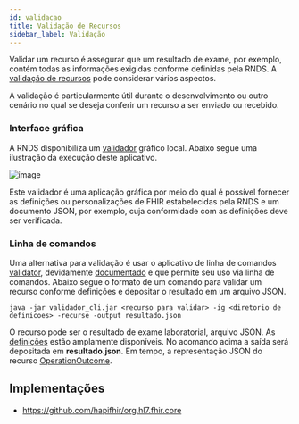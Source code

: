 ```yaml
---
id: validacao
title: Validação de Recursos
sidebar_label: Validação
---
```


Validar um recurso é assegurar que um resultado de exame, por exemplo, contém todas as informações exigidas conforme definidas pela RNDS. A [validação de recursos](https://www.hl7.org/fhir/validation.html) pode considerar vários aspectos.

A validação é particularmente útil durante o desenvolvimento ou outro cenário no qual
se deseja conferir um recurso a ser enviado ou recebido.

### Interface gráfica

A RNDS disponibiliza um [validador](https://doc-0k-b0-docs.googleusercontent.com/docs/securesc/pv16ckcadsrom8ll89o65she880al4qi/je4967phlp7b1fhq5kovqf8gnaakio7m/1599249225000/10214180060604046643/00115241587149400156/19c5hNwXv8qZk8Ylq-PJAnTFPr8_d5z8n?e=download&authuser=0&nonce=m7h2r4gkh32jk&user=00115241587149400156&hash=31u37radoua6t6fot61ga1qad9qsauev) gráfico local. Abaixo segue uma ilustração da execução deste aplicativo.

![image](https://user-images.githubusercontent.com/1735792/92491044-21244600-f1c8-11ea-921b-541e9b77d967.png)

Este validador é uma aplicação gráfica por meio do qual é possível fornecer as definições ou personalizações
de FHIR estabelecidas pela RNDS e um documento JSON, por exemplo, cuja conformidade com as definições
deve ser verificada.

### Linha de comandos

Uma alternativa para validação é usar o aplicativo de linha de comandos [validator](https://github.com/hapifhir/org.hl7.fhir.core/), devidamente [documentado](https://confluence.hl7.org/display/FHIR/Using+the+FHIR+Validator) e que permite seu uso via linha de comandos. Abaixo segue o formato de um comando para validar um recurso conforme definições e depositar o resultado em um arquivo JSON.

```shell
java -jar validador_cli.jar <recurso para validar> -ig <diretorio de definicoes> -recurse -output resultado.json
```

O recurso pode ser o resultado de exame laboratorial, arquivo JSON. As [definições](../rnds/perfis) estão amplamente disponíveis.
No acomando acima a saída será depositada em **resultado.json**. Em tempo, a representação JSON do recurso [OperationOutcome](http://hl7.org/fhir/operationoutcome.html).

## Implementações

- https://github.com/hapifhir/org.hl7.fhir.core
